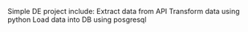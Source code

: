 Simple DE project include:
  Extract data from API
  Transform data using python
  Load data into DB using posgresql
